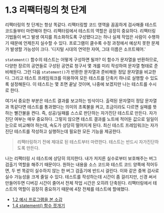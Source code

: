 # 1.3 리팩터링의 첫 단계
리팩터링의 첫 단계는 항상 똑같다. 리팩터링할 코드 영역을 꼼꼼하게 검사해줄 테스트 코드들부터 마련해야 한다. 리팩터링에서 테스트의 역할은 굉장히 중요하다. 리팩터링 기법들이 버그 발생 여지를 최소화하도록 구성됐다고는 하나 실제 작업은 사람이 수행하기 때문에 언제든지 실수할 수 있다. 프로그램이 클수록 수정 과정에서 예상치 못한 문제가 발생할 가능성이 크다. '디지털 시대의 연약한 자여, 그대 이름은 소프트웨어.'

`statement()` 함수의 테스트는 어떻게 구성하면 될까? 이 함수가 문자열을 반환하므로, 다양한 장르의 공연들로 구성된 공연료 청구서 몇 개를 미리 작성하여 문자열 형태로 준비해둔다. 그런 다음 `statement()`가 반환한 문자열과 준비해둔 정답 문자열을 비교한다. 그리고 테스트 프레임워크를 이용하여 모든 테스트를 단축키 하나로 실행할 수 있도록 설정해둔다. 이 테스트는 몇 초면 끝날 것이며, 나중에 보겠지만 나는 테스트를 수시로 한다.

여기서 중요한 부분은 테스트 결과를 보고하는 빙삭이다. 출력된 문자열이 정답 문자열과 똑같다면 테스트를 통과했다는 의미의 초록불을 켜고, 조금이라도 다르면 실패를 뜻하는 빨간불을 켠다. 즉, 성공/실패를 스스로 판단하는 자가진단 테스트로 만든다. 자가진단 여부는 매우 중요하다. 그렇지 않으면 테스트 결과를 노트에 적어둔 값으로 일일이 눈으로 비교해야 하는데, 속도가 상당히 떨어지게 된다. 최신 테스트 프레임워크는 자가진단 테스트를 작성하고 실행하는데 필요한 모든 기능을 제공한다.

> 리팩터링하기 전에 제대로 된 테스트부터 마련한다. 테스트는 반드시 자가진단하도록 만든다.

나는 리팩터링 시 테스트에 상당히 의지한다. 내가 저지른 실수로부터 보호해주는 버그 검출기 역할을 해주기 때문이다. 원하는 내용을 소스 코드와 테스트 코드 양쪽에 적어두면, 두 번 똑같이 실수하지 않는 한 버그 검출기에 반드시 걸린다. 이와 같은 중복 검사로 실수 가능성을 크게 줄일 수 있다. 테스트를 작성하는데 시간이 좀 걸리지만, 신경 써서 만들어두면 디버깅 시간이 줄어서 전체 작업 시간은 오히려 단축된다. 리팩터링에서 테스트의 역할이 굉장히 중요하기 때문에 4장 전체를 테스트에 할애했다.

- [1.2 예시 프로그램을 본 소감](https://github.com/wonder13662/refactoring-v2/blob/writing/chapter01/1-2.md)
- [1.4 statement() 함수 쪼개기](https://github.com/wonder13662/refactoring-v2/blob/writing/chapter01/1-4.md)
